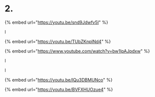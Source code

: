 # 2.

{% embed url="https://youtu.be/snd9Jdwfv5I" %}

l



{% embed url="https://youtu.be/TUbZKnplNd4" %}





{% embed url="https://www.youtube.com/watch?v=bw1lpAJpdxw" %}

l

l



{% embed url="https://youtu.be/lQu3DBMUNco" %}

{% embed url="https://youtu.be/BVFXHUOzue4" %}

